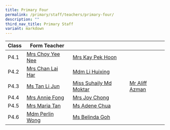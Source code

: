 ```yaml
---
title: Primary Four
permalink: /primary/staff/teachers/primary-four/
description: ""
third_nav_title: Primary Staff
variant: markdown
---
```

| Class | Form Teacher | ||
| -------- | -------- | -------- |-------- |
|P4.1|[Mrs Choy Yee Nee](mailto:tan_yen_nee@schools.gov.sg)|[Mrs Kay Pek Hoon](mailto:chee_pek_hoon@schools.gov.sg)|
|P4.2|[Mrs Chan Lai Har](mailto:lee_lai_har@schools.gov.sg)|[Mdm Li Huixing](mailto:loi_huey_shing@schools.gov.sg)|
|P4.3|[Ms Tan Li Jun](mailto:tan_li_jun@schools.gov.sg)|[Miss Suhaily Md Moktar](mailto:suhaily_md_moktar@schools.gov.sg)|[Mr Aliff Azman](mailto:muhammad_aliff_azman@schools.gov.sg)|
|P4.4|[Mrs Annie Fong](mailto:teo_bee_wah_annie@schools.gov.sg)|[Mrs Joy Chong](mailto:joy_ho_choy_yoke@schools.gov.sg)|
|P4.5|[Mrs Maria Tan](mailto:tan_maria_gostelow@schools.gov.sg)|[Ms Adene Chua](mailto:chua_yuen_yee@schools.gov.sg)|
|P4.6|[Mdm Perlin Wong](mailto:perlin_astrid_wong@schools.gov.sg)|[Ms Belinda Goh ](mailto:goh_gek_kheng_belinda@schools.gov.sg)|